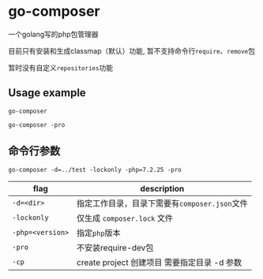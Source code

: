 # go-composer

一个golang写的php包管理器

目前只有安装和生成classmap（默认）功能, 暂不支持命令行`require`、`remove`包

暂时没有自定义`repositories`功能


Usage example
-------
```
go-composer
```
```
go-composer -pro
```


命令行参数
---

```
go-composer -d=../test -lockonly -php=7.2.25 -pro
```

| flag  |                description                   |
|-------|----------------------------------------------|
| `-d=<dir>`         | 指定工作目录，目录下需要有`composer.json`文件   |
| `-lockonly`       | 仅生成 `composer.lock` 文件           |
| `-php=<version>`   | 指定`php`版本            |
| `-pro`             | 不安装require-dev包          |
| `-cp`             | create project 创建项目 需要指定目录 -d 参数         |
